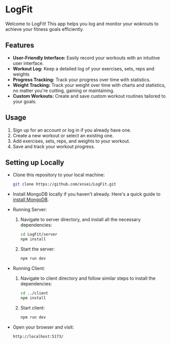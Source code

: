 # LogFit

Welcome to LogFit! This app helps you log and monitor your wokrouts to achieve your fitness goals efficiently.

## Features

 - **User-Friendly Interface:** Easily record your workouts with an intuitive user interface.
 - **Workout Log:** Keep a detailed log of your exercises, sets, reps and weights
 - **Progress Tracking:** Track your progress over time with statistics.
 - **Weight Tracking:** Track your weight over time with charts and statistics, no matter you're cutting, gaining or maintaining.
 - **Custom Workouts:** Create and save custom workout routines tailored to your goals.

## Usage
1. Sign up for an account or log in if you already have one.
2. Create a new workout or select an existing one.
3. Add exercises, sets, reps, and weights to your workout.
4. Save and track your workout progress.

## Setting up Locally
- Clone this repository to your local machine:
    ```bash
    git clone https://github.com/xnsei/LogFit.git
    ```
- Install MongoDB locally if you haven't already. Here's a quick guide to [install MongoDB](https://www.mongodb.com/docs/manual/administration/install-community/).

- Running Server:
    1. Navigate to server directory, and install all the necessary dependencies:
        ```bash
        cd LogFit/server
        npm install
        ```
    2.  Start the server:
        ```bash
        npm run dev
        ```
- Running Client:
    1. Navigate to client directory and follow similar steps to install the dependencies:
        ```bash
        cd ../client
        npm install
        ```
    2. Start client:
        ```bash
        npm run dev
        ```
- Open your browser and visit:
    ```
    http://localhost:5173/
    ```
